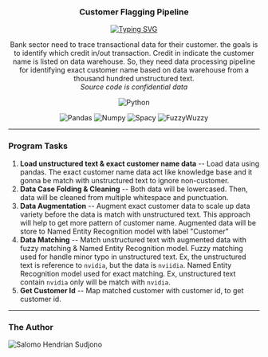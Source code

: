 <p align="center">
  <h3 align="center">Customer Flagging Pipeline</h3>
</p>

<p align="center">
  <a href="https://git.io/typing-svg"><img src="https://readme-typing-svg.demolab.com?font=Fira+Code&pause=1000&color=175D9C&center=true&vCenter=true&width=435&lines=Customer+name+flagging+pipeline" alt="Typing SVG" /></a>
</p>

<p align="center">
  Bank sector need to trace transactional data for their customer. the goals is to identify which credit in/out transaction. Credit in indicate the customer name is listed on data warehouse. So, they need data processing pipeline for identifying exact customer name based on data warehouse from a thousand hundred unstructured text. <br> <i>Source code is confidential data</i>
</p>

<p align="center">
    <img alt="Python" title="Python" src="https://img.shields.io/badge/python-3670A0?style=for-the-badge&logo=python&logoColor=ffdd54"/>
</p>

<p align="center">
    <img alt="Pandas" title="Pandas" src="https://img.shields.io/badge/Pandas-150458?logo=pandas&logoColor=fff"/>
  <img alt="Numpy" title="Numpy" src="https://img.shields.io/badge/NumPy-4DABCF?logo=numpy&logoColor=fff"/>
  <img alt="Spacy" title="Spacy" src="https://custom-icon-badges.demolab.com/badge/Spacy-blue.svg?logo=package&logoColor=white"/>
  <img alt="FuzzyWuzzy" title="FuzzyWuzzy" src="https://custom-icon-badges.demolab.com/badge/Fuzzy%20Wuzzy-orange.svg?logo=zap&logoColor=white"/>
</p>


---

### Program Tasks
1. **Load unstructured text & exact customer name data** -- Load data using pandas. The exact customer name data act like knowledge base and it gonna be match with unstructured text to ignore non-customer.
2. **Data Case Folding & Cleaning** -- Both data will be lowercased. Then, data will be cleaned from multiple whitespace and punctuation.
3. **Data Augmentation** -- Augment exact customer data to scale up data variety before the data is match with unstructured text. This approach will help to get more pattern of customer name. Augmented data will be store to Named Entity Recognition model with label "Customer"
4. **Data Matching** -- Match unstructured text with augmented data with fuzzy matching & Named Entity Recognition model. Fuzzy matching used for handle minor typo in unstructured text. Ex, the unstructured text is reference to `nvidia`, but the data is `nviidia`. Named Entity Recognition model used for exact matching. Ex, unstructured text contain `nvidia` only will be match with `nvidia`.
5. **Get Customer Id** -- Map matched customer with customer id, to get customer id.

---

### The Author
<img alt="Salomo Hendrian Sudjono" title="Salomo Hendrian Sudjono" src="https://custom-icon-badges.demolab.com/badge/-Salomo%20Hendrian%20Sudjono-blue?style=for-the-badge&logo=person-fill&logoColor=white"/>
